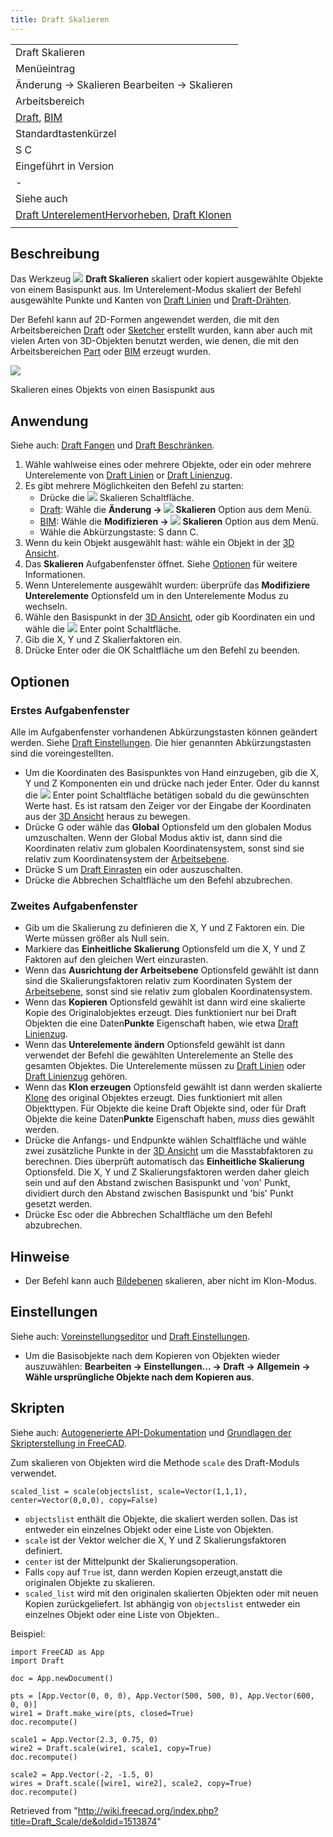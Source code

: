 ```yaml
---
title: Draft Skalieren
---
```

|  |
| --- |
| Draft Skalieren |
| Menüeintrag |
| Änderung → Skalieren Bearbeiten → Skalieren |
| Arbeitsbereich |
| [Draft](/Draft_Workbench/de "Draft Workbench/de"), [BIM](/BIM_Workbench/de "BIM Workbench/de") |
| Standardtastenkürzel |
| S C |
| Eingeführt in Version |
| - |
| Siehe auch |
| [Draft UnterelementHervorheben](/Draft_SubelementHighlight/de "Draft SubelementHighlight/de"), [Draft Klonen](/Draft_Clone/de "Draft Clone/de") |
|  |

## Beschreibung

Das Werkzeug ![](/images/Draft_Scale.svg) **Draft Skalieren** skaliert oder kopiert ausgewählte Objekte von einem Basispunkt aus. Im Unterelement-Modus skaliert der Befehl ausgewählte Punkte und Kanten von [Draft Linien](/Draft_Line/de "Draft Line/de") und [Draft-Drähten](/Draft_Wire/de "Draft Wire/de").

Der Befehl kann auf 2D-Formen angewendet werden, die mit den Arbeitsbereichen [Draft](/Draft_Workbench/de "Draft Workbench/de") oder [Sketcher](/Sketcher_Workbench/de "Sketcher Workbench/de") erstellt wurden, kann aber auch mit vielen Arten von 3D-Objekten benutzt werden, wie denen, die mit den Arbeitsbereichen [Part](/Part_Workbench/de "Part Workbench/de") oder [BIM](/BIM_Workbench/de "BIM Workbench/de") erzeugt wurden.

![](/images/Draft_Scale_example.png)

Skalieren eines Objekts von einen Basispunkt aus

## Anwendung

Siehe auch: [Draft Fangen](/Draft_Snap/de "Draft Snap/de") und [Draft Beschränken](/Draft_Constrain/de "Draft Constrain/de").

1. Wähle wahlweise eines oder mehrere Objekte, oder ein oder mehrere Unterelemente von [Draft Linien](/Draft_Line/de "Draft Line/de") or [Draft Linienzug](/Draft_Wire/de "Draft Wire/de").
2. Es gibt mehrere Möglichkeiten den Befehl zu starten:
   * Drücke die ![](/images/Draft_Scale.svg) Skalieren Schaltfläche.
   * [Draft](/Draft_Workbench/de "Draft Workbench/de"): Wähle die **Änderung → ![](/images/Draft_Scale.svg) Skalieren** Option aus dem Menü.
   * [BIM](/BIM_Workbench/de "BIM Workbench/de"): Wähle die **Modifizieren → ![](/images/Draft_Scale.svg) Skalieren** Option aus dem Menü.
   * Wähle die Abkürzungstaste: S dann C.
3. Wenn du kein Objekt ausgewählt hast: wähle ein Objekt in der [3D Ansicht](/3D_view/de "3D view/de").
4. Das **Skalieren** Aufgabenfenster öffnet. Siehe [Optionen](#Options) für weitere Informationen.
5. Wenn Unterelemente ausgewählt wurden: überprüfe das **Modifiziere Unterelemente** Optionsfeld um in den Unterelemente Modus zu wechseln.
6. Wähle den Basispunkt in der [3D Ansicht](/3D_view/de "3D view/de"), oder gib Koordinaten ein und wähle die ![](/images/Draft_AddPoint.svg) Enter point Schaltfläche.
7. Gib die X, Y und Z Skalierfaktoren ein.
8. Drücke Enter oder die OK Schaltfläche um den Befehl zu beenden.

## Optionen

### Erstes Aufgabenfenster

Alle im Aufgabenfenster vorhandenen Abkürzungstasten können geändert werden. Siehe [Draft Einstellungen](/Draft_Preferences/de "Draft Preferences/de"). Die hier genannten Abkürzungstasten sind die voreingestellten.

* Um die Koordinaten des Basispunktes von Hand einzugeben, gib die X, Y und Z Komponenten ein und drücke nach jeder Enter. Oder du kannst die ![](/images/Draft_AddPoint.svg) Enter point Schaltfläche betätigen sobald du die gewünschten Werte hast. Es ist ratsam den Zeiger vor der Eingabe der Koordinaten aus der [3D Ansicht](/3D_view/de "3D view/de") heraus zu bewegen.
* Drücke G oder wähle das **Global** Optionsfeld um den globalen Modus umzuschalten. Wenn der Global Modus aktiv ist, dann sind die Koordinaten relativ zum globalen Koordinatensystem, sonst sind sie relativ zum Koordinatensystem der [Arbeitsebene](/Draft_SelectPlane/de "Draft SelectPlane/de").
* Drücke S um [Draft Einrasten](/Draft_Snap/de "Draft Snap/de") ein oder auszuschalten.
* Drücke die Abbrechen Schaltfläche um den Befehl abzubrechen.

### Zweites Aufgabenfenster

* Gib um die Skalierung zu definieren die X, Y und Z Faktoren ein. Die Werte müssen größer als Null sein.
* Markiere das **Einheitliche Skalierung** Optionsfeld um die X, Y und Z Faktoren auf den gleichen Wert einzurasten.
* Wenn das **Ausrichtung der Arbeitsebene** Optionsfeld gewählt ist dann sind die Skalierungsfaktoren relativ zum Koordinaten System der [Arbeitsebene](/Draft_SelectPlane "Draft SelectPlane"), sonst sind sie relativ zum globalen Koordinatensystem.
* Wenn das **Kopieren** Optionsfeld gewählt ist dann wird eine skalierte Kopie des Originalobjektes erzeugt. Dies funktioniert nur bei Draft Objekten die eine Daten**Punkte** Eigenschaft haben, wie etwa [Draft Linienzug](/Draft_Wire/de "Draft Wire/de").
* Wenn das **Unterelemente ändern** Optionsfeld gewählt ist dann verwendet der Befehl die gewählten Unterelemente an Stelle des gesamten Objektes. Die Unterelemente müssen zu [Draft Linien](/Draft_Line "Draft Line") oder [Draft Linienzug](/Draft_Wire/de "Draft Wire/de") gehören.
* Wenn das **Klon erzeugen** Optionsfeld gewählt ist dann werden skalierte [Klone](/Draft_Clone/de "Draft Clone/de") des original Objektes erzeugt. Dies funktioniert mit allen Objekttypen. Für Objekte die keine Draft Objekte sind, oder für Draft Objekte die keine Daten**Punkte** Eigenschaft haben, *muss* dies gewählt werden.
* Drücke die Anfangs- und Endpunkte wählen Schaltfläche und wähle zwei zusätzliche Punkte in der [3D Ansicht](/3D_view/de "3D view/de") um die Masstabfaktoren zu berechnen. Dies überprüft automatisch das **Einheitliche Skalierung** Optionsfeld. Die X, Y und Z Skalierungsfaktoren werden daher gleich sein und auf den Abstand zwischen Basispunkt und 'von' Punkt, dividiert durch den Abstand zwischen Basispunkt und 'bis' Punkt gesetzt werden.
* Drücke Esc oder die Abbrechen Schaltfläche um den Befehl abzubrechen.

## Hinweise

* Der Befehl kann auch [Bildebenen](/Image_CreateImagePlane/de "Image CreateImagePlane/de") skalieren, aber nicht im Klon-Modus.

## Einstellungen

Siehe auch: [Voreinstellungseditor](/Preferences_Editor/de "Preferences Editor/de") und [Draft Einstellungen](/Draft_Preferences/de "Draft Preferences/de").

* Um die Basisobjekte nach dem Kopieren von Objekten wieder auszuwählen: **Bearbeiten → Einstellungen... → Draft → Allgemein → Wähle ursprüngliche Objekte nach dem Kopieren aus**.

## Skripten

Siehe auch: [Autogenerierte API-Dokumentation](https://freecad.github.io/SourceDoc/) und [Grundlagen der Skripterstellung in FreeCAD](/FreeCAD_Scripting_Basics/de "FreeCAD Scripting Basics/de").

Zum skalieren von Objekten wird die Methode `scale` des Draft-Moduls verwendet.

```
scaled_list = scale(objectslist, scale=Vector(1,1,1), center=Vector(0,0,0), copy=False)

```

* `objectslist` enthält die Objekte, die skaliert werden sollen. Das ist entweder ein einzelnes Objekt oder eine Liste von Objekten.
* `scale` ist der Vektor welcher die X, Y und Z Skalierungsfaktoren definiert.
* `center` ist der Mittelpunkt der Skalierungsoperation.
* Falls `copy` auf `True` ist, dann werden Kopien erzeugt,anstatt die originalen Objekte zu skalieren.
* `scaled_list` wird mit den originalen skalierten Objekten oder mit neuen Kopien zurückgeliefert. Ist abhängig von `objectslist` entweder ein einzelnes Objekt oder eine Liste von Objekten..

Beispiel:

```
import FreeCAD as App
import Draft

doc = App.newDocument()

pts = [App.Vector(0, 0, 0), App.Vector(500, 500, 0), App.Vector(600, 0, 0)]
wire1 = Draft.make_wire(pts, closed=True)
doc.recompute()

scale1 = App.Vector(2.3, 0.75, 0)
wire2 = Draft.scale(wire1, scale1, copy=True)
doc.recompute()

scale2 = App.Vector(-2, -1.5, 0)
wires = Draft.scale([wire1, wire2], scale2, copy=True)
doc.recompute()

```

Retrieved from "<http://wiki.freecad.org/index.php?title=Draft_Scale/de&oldid=1513874>"